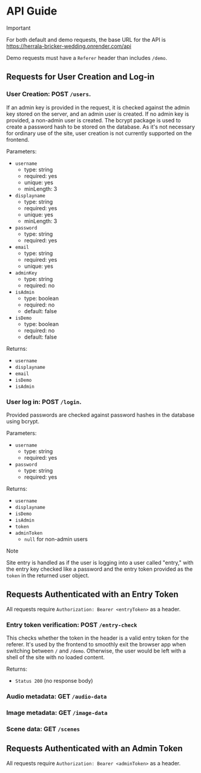 # API Guide

>[!IMPORTANT]
>For both default and demo requests, the base URL for the API is https://herrala-bricker-wedding.onrender.com/api
>
>Demo requests must have a `Referer` header than includes `/demo`.

## Requests for User Creation and Log-in

### User Creation: POST `/users`.

If an admin key is provided in the request, it is checked against the admin key stored on the server, and an admin user is created. If no admin key is provided, a non-admin user is created. The bcrypt package is used to create a password hash to be stored on the database. As it's not necessary for ordinary use of the site, user creation is not currently supported on the frontend.

Parameters:
- `username`
    - type: string
    - required: yes
    - unique: yes
    - minLength: 3
- `displayname`
    - type: string
    - required: yes
    - unique: yes
    - minLength: 3
- `password`
    - type: string
    - required: yes
- `email`
    - type: string
    - required: yes
    - unique: yes
- `adminKey`
    - type: string
    - required: no
- `isAdmin`
    - type: boolean
    - required: no
    - default: false
- `isDemo`
    - type: boolean
    - required: no
    - default: false

Returns:
- `username`
- `displayname`
- `email`
- `isDemo`
- `isAdmin`

### User log in: POST `/login`.

Provided passwords are checked against password hashes in the database using bcrypt. 

Parameters:
- `username`
    - type: string
    - required: yes
- `password`
    - type: string
    - required: yes

Returns:
- `username`
- `displayname`
- `isDemo`
- `isAdmin`
- `token`
- `adminToken`
    - `null` for non-admin users

>[!NOTE]
>Site entry is handled as if the user is logging into a user called "entry," with the entry key checked like a password and the entry token provided as the `token` in the returned user object.

## Requests Authenticated with an Entry Token

All requests require `Authorization: Bearer <entryToken>` as a header.

### Entry token verification: POST `/entry-check`

This checks whether the token in the header is a valid entry token for the referer. It's used by the frontend to smoothly exit the browser app when switching between `/` and `/demo`. Otherwise, the user would be left with a shell of the site with no loaded content.

Returns:
- `Status 200` (no response body)

### Audio metadata: GET `/audio-data`

### Image metadata: GET `/image-data`

### Scene data: GET `/scenes`

## Requests Authenticated with an Admin Token

All requests require `Authorization: Bearer <adminToken>` as a header.
